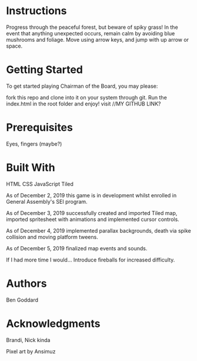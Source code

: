 # Instructions

Progress through the peaceful forest, but beware of spiky grass! In the event that anything unexpected occurs, remain calm by avoiding blue mushrooms and foliage. Move using arrow keys, and jump with up arrow or space.

# Getting Started
To get started playing Chairman of the Board, you may please:

fork this repo and clone into it on your system through git. Run the index.html in the root folder and enjoy!
visit //MY GITHUB LINK?

# Prerequisites
Eyes, fingers (maybe?)

# Built With
HTML
CSS
JavaScript
Tiled

As of December 2, 2019 this game is in development whilst enrolled in General Assembly's SEI program.

As of December 3, 2019 successfully created and imported Tiled map, imported spritesheet with animations and implemented cursor controls.

As of December 4, 2019 implemented parallax backgrounds, death via spike collision and moving platform tweens.

As of December 5, 2019 finalized map events and sounds.

If I had more time I would...
Introduce fireballs for increased difficulty.



# Authors
Ben Goddard

# Acknowledgments
Brandi, Nick kinda

Pixel art by Ansimuz